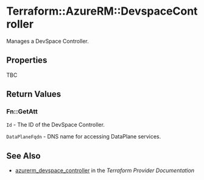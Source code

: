 # Terraform::AzureRM::DevspaceController

Manages a DevSpace Controller.

## Properties

TBC

## Return Values

### Fn::GetAtt

`Id` - The ID of the DevSpace Controller.

`DataPlaneFqdn` - DNS name for accessing DataPlane services.

## See Also

* [azurerm_devspace_controller](https://www.terraform.io/docs/providers/azurerm/r/devspace_controller.html) in the _Terraform Provider Documentation_